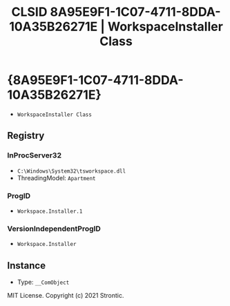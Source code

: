 ﻿---
title: "CLSID 8A95E9F1-1C07-4711-8DDA-10A35B26271E | WorkspaceInstaller Class"
excerpt: What is COM-Object CLSID 8A95E9F1-1C07-4711-8DDA-10A35B26271E?
---

# {8A95E9F1-1C07-4711-8DDA-10A35B26271E}

* `WorkspaceInstaller Class`

## Registry


### InProcServer32

* `C:\Windows\System32\tsworkspace.dll`
* ThreadingModel: `Apartment`

### ProgID

* `Workspace.Installer.1`

### VersionIndependentProgID

* `Workspace.Installer`

## Instance

* Type: `__ComObject`

MIT License. Copyright (c) 2021 Strontic.


